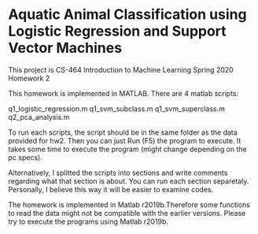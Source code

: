 <h1>Aquatic Animal Classification using Logistic Regression and Support Vector Machines</h1>
<p>This project is CS-464 Introduction to Machine Learning Spring 2020 Homework 2</p>

This homework is implemented in MATLAB. There are 4 matlab scripts:

q1_logistic_regression.m
q1_svm_subclass.m
q1_svm_superclass.m
q2_pca_analysis.m

To run each scripts, the script should be in the same folder as the data provided for hw2.
Then you can just Run (F5) the program to execute. It takes some time to execute the program (might change depending on the pc specs).

Alternatively, I splitted the scripts into sections and write comments regarding what that section is about.
You can run each section separetaly. Personally, I believe this way it will be easier to examine codes.

The homework is implemented in Matlab r2019b.Therefore some functions to read the data might not be compatible with 
the earlier versions. Please try to execute the programs using Matlab r2019b. 
